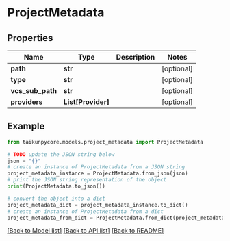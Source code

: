 # ProjectMetadata


## Properties

Name | Type | Description | Notes
------------ | ------------- | ------------- | -------------
**path** | **str** |  | [optional] 
**type** | **str** |  | [optional] 
**vcs_sub_path** | **str** |  | [optional] 
**providers** | [**List[Provider]**](Provider.md) |  | [optional] 

## Example

```python
from taikunpycore.models.project_metadata import ProjectMetadata

# TODO update the JSON string below
json = "{}"
# create an instance of ProjectMetadata from a JSON string
project_metadata_instance = ProjectMetadata.from_json(json)
# print the JSON string representation of the object
print(ProjectMetadata.to_json())

# convert the object into a dict
project_metadata_dict = project_metadata_instance.to_dict()
# create an instance of ProjectMetadata from a dict
project_metadata_from_dict = ProjectMetadata.from_dict(project_metadata_dict)
```
[[Back to Model list]](../README.md#documentation-for-models) [[Back to API list]](../README.md#documentation-for-api-endpoints) [[Back to README]](../README.md)


